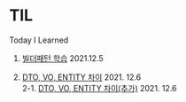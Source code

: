 # TIL
Today I Learned 

1. <a href ="https://lemontia.tistory.com/483"> 빌더패턴 학습</a> 2021.12.5

2. <a href ="https://youngjinmo.github.io/2021/04/dto-vo-entity/"> DTO, VO, ENTITY 차이</a> 2021. 12.6<br>
2-1. <a href ="https://velog.io/@gillog/Entity-DTO-VO-%EB%B0%94%EB%A1%9C-%EC%95%8C%EA%B8%B0"> DTO, VO, ENTITY 차이(추가)</a> 2021. 12.6

